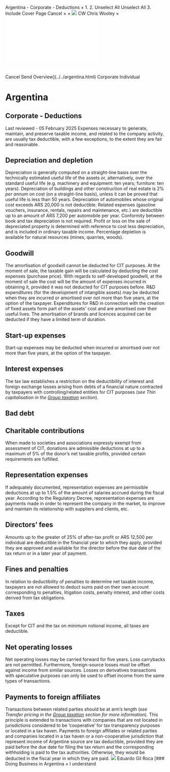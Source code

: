 Argentina - Corporate - Deductions
×
1.
2.
Unselect All
Unselect All
3.
Include Cover Page
Cancel
×
×
![](../../-/media/world-wide-tax-summaries/attachments/global---chris-wooley.ashx%3Frev=ac5e5f3223b34096b1afc2a6009c7320&revision=ac5e5f32-23b3-4096-b1af-c2a6009c7320&hash=859B7ADC84DC2CBEC9760E9E6EE7DE6D0A8BFCDF)
CW
Chris Wooley
×
![](deductions.html)
######
Cancel
Send
Overview](../../argentina.html)
Corporate
Individual
# Argentina
## Corporate - Deductions
Last reviewed - 05 February 2025
Expenses necessary to generate, maintain, and preserve taxable income, and related to the company activity, are usually tax deductible, with a few exceptions, to the extent they are fair and reasonable.
## Depreciation and depletion
Depreciation is generally computed on a straight-line basis over the technically estimated useful life of the assets or, alternatively, over the standard useful life (e.g. machinery and equipment: ten years; furniture: ten years). Depreciation of buildings and other construction of real estate is 2% *per annum* on cost (on a straight-line basis), unless it can be proved that useful life is less than 50 years.
Depreciation of automobiles whose original cost exceeds ARS 20,000 is not deductible. Related expenses (gasoline vouchers, insurance, rentals, repairs and maintenance, etc.) are deductible up to an amount of ARS 7,200 per automobile per year.
Conformity between book and tax depreciation is not required.
Profit or loss on the sale of depreciated property is determined with reference to cost less depreciation, and is included in ordinary taxable income.
Percentage depletion is available for natural resources (mines, quarries, woods).
## Goodwill
The amortisation of goodwill cannot be deducted for CIT purposes. At the moment of sale, the taxable gain will be calculated by deducting the cost expenses (purchase price).
With regards to self-developed goodwill, at the moment of sale the cost will be the amount of expenses incurred in obtaining it, provided it was not deducted for CIT purposes before.
R&D expenditures (for the development of intangible assets) may be deducted when they are incurred or amortised over not more than five years, at the option of the taxpayer. Expenditures for R&D in connection with the creation of fixed assets form part of the assets' cost and are amortised over their useful lives.
The amortisation of brands and licences acquired can be deducted if they have a limited term of duration.
## Start-up expenses
Start-up expenses may be deducted when incurred or amortised over not more than five years, at the option of the taxpayer.
## Interest expenses
The tax law establishes a restriction on the deductibility of interest and foreign exchange losses arising from debts of a financial nature contracted by taxpayers with controlling/related entities for CIT purposes (*see Thin capitalisation in the [Group taxation](group-taxation.html) section*).
## Bad debt
## Charitable contributions
When made to societies and associations expressly exempt from assessment of CIT, donations are admissible deductions at up to a maximum of 5% of the donor’s net taxable profits, provided certain requirements are fulfilled.
## Representation expenses
If adequately documented, representation expenses are permissible deductions at up to 1.5% of the amount of salaries accrued during the fiscal year. According to the Regulatory Decree, representation expenses are payments made in order to represent the company in the market, to improve and maintain its relationship with suppliers and clients, etc.
## Directors’ fees
Amounts up to the greater of 25% of after-tax profit or ARS 12,500 per individual are deductible in the financial year to which they apply, provided they are approved and available for the director before the due date of the tax return or in a later year of payment.
## Fines and penalties
In relation to deductibility of penalties to determine net taxable income, taxpayers are not allowed to deduct sums paid on their own account corresponding to penalties, litigation costs, penalty interest, and other costs derived from tax obligations.
## Taxes
Except for CIT and the tax on minimum notional income, all taxes are deductible.
## Net operating losses
Net operating losses may be carried forward for five years. Loss carrybacks are not permitted. Furthermore, foreign-source losses must be offset against income from similar sources.
Losses on derivatives transactions with speculative purposes can only be used to offset income from the same types of transactions.
## Payments to foreign affiliates
Transactions between related parties should be at arm’s length (*see Transfer pricing in the [Group taxation](group-taxation.html) section for more information*). This principle is extended to transactions with companies that are not located in jurisdictions considered to be ‘cooperative’ for tax transparency purposes or located in a tax haven. Payments to foreign affiliates or related parties and companies located in a tax haven or a non-cooperative jurisdiction that represent income of Argentine source are tax deductible, provided they are paid before the due date for filing the tax return and the corresponding withholding is paid to the tax authorities. Otherwise, they would be deducted in the fiscal year in which they are paid.
![](../../-/media/world-wide-tax-summaries/argentinaeduardo-marcelo-gil-rocaargentina--eduardo-gil-rocajpg20210405172326090.ashx%3Frev=6df0b810142e4b40afac7ca1442c86ef&revision=6df0b810-142e-4b40-afac-7ca1442c86ef&hash=136BB899D3ADD84DB34467F55FA2ED79F47C48FB)
Eduardo Gil Roca
[### Doing Business in Argentina
×
I understand